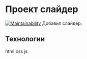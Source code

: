# Проект слайдер
[![Maintainability](https://api.codeclimate.com/v1/badges/274ca2b266994ba64f41/maintainability)](https://codeclimate.com/github/BelovIlia/Slider/maintainability)
Добавил слайдер.
## Технологии 
html css js

